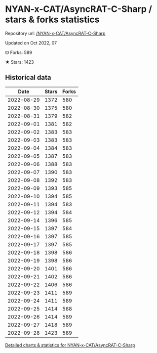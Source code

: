 # NYAN-x-CAT/AsyncRAT-C-Sharp / stars & forks statistics

Repository url: [/NYAN-x-CAT/AsyncRAT-C-Sharp](https://github.com/NYAN-x-CAT/AsyncRAT-C-Sharp)

Updated on Oct 2022, 07

☋ Forks: 589

★ Stars: 1423

## Historical data
| Date | Stars | Forks |
|------|-------|-------|
| 2022-08-29 | 1372 | 580 | 
| 2022-08-30 | 1375 | 580 | 
| 2022-08-31 | 1379 | 582 | 
| 2022-09-01 | 1381 | 582 | 
| 2022-09-02 | 1383 | 583 | 
| 2022-09-03 | 1383 | 583 | 
| 2022-09-04 | 1384 | 583 | 
| 2022-09-05 | 1387 | 583 | 
| 2022-09-06 | 1388 | 583 | 
| 2022-09-07 | 1390 | 583 | 
| 2022-09-08 | 1392 | 583 | 
| 2022-09-09 | 1393 | 585 | 
| 2022-09-10 | 1394 | 585 | 
| 2022-09-11 | 1394 | 583 | 
| 2022-09-12 | 1394 | 584 | 
| 2022-09-14 | 1396 | 585 | 
| 2022-09-15 | 1397 | 584 | 
| 2022-09-16 | 1397 | 585 | 
| 2022-09-17 | 1397 | 585 | 
| 2022-09-18 | 1398 | 586 | 
| 2022-09-19 | 1398 | 586 | 
| 2022-09-20 | 1401 | 586 | 
| 2022-09-21 | 1402 | 586 | 
| 2022-09-22 | 1406 | 586 | 
| 2022-09-23 | 1411 | 589 | 
| 2022-09-24 | 1411 | 589 | 
| 2022-09-25 | 1414 | 588 | 
| 2022-09-26 | 1414 | 589 | 
| 2022-09-27 | 1418 | 589 | 
| 2022-09-28 | 1423 | 589 | 


[Detailed charts & statistics for NYAN-x-CAT/AsyncRAT-C-Sharp](https://reviewgithub.com/rep/NYAN-x-CAT/AsyncRAT-C-Sharp)
